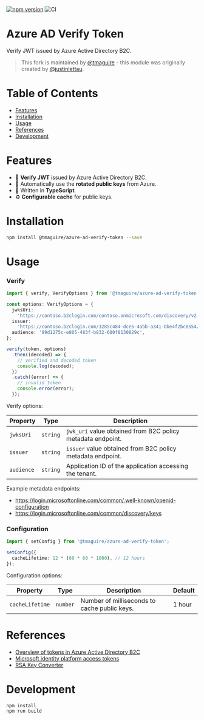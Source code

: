 [![npm version](https://badge.fury.io/js/@tmaguire%2Fazure-ad-verify-token.svg)](https://badge.fury.io/js/@tmaguire%2Fazure-ad-verify-token)
![CI](https://github.com/tmaguire/azure-ad-verify-token/workflows/CI/badge.svg)

# Azure AD Verify Token

Verify JWT issued by Azure Active Directory B2C.

> This fork is maintained by [@tmaguire](https://github.com/tmaguire) - this module was originally created by [@justinlettau](https://github.com/justinlettau).

# Table of Contents

- [Features](#features)
- [Installation](#installation)
- [Usage](#usage)
- [References](#references)
- [Development](#development)

# Features

- 🎉 **Verify JWT** issued by Azure Active Directory B2C.
- 🚀 Automatically use the **rotated public keys** from Azure.
- 💪 Written in **TypeScript**.
- ♻️ **Configurable cache** for public keys.

# Installation

```bash
npm install @tmaguire/azure-ad-verify-token --save
```

# Usage

### Verify

```ts
import { verify, VerifyOptions } from '@tmaguire/azure-ad-verify-token';

const options: VerifyOptions = {
  jwksUri:
    'https://contoso.b2clogin.com/contoso.onmicrosoft.com/discovery/v2.0/keys?p=b2c_1_signupsignin1',
  issuer:
    'https://contoso.b2clogin.com/3285c484-dce5-4abb-a341-bbe4f2bc8554/v2.0/',
  audience: '99d1275c-e805-483f-b832-600f8130829c',
};

verify(token, options)
  .then((decoded) => {
    // verified and decoded token
    console.log(decoded);
  })
  .catch((error) => {
    // invalid token
    console.error(error);
  });
```

Verify options:

| Property   | Type     | Description                                                 |
| ---------- | -------- | ----------------------------------------------------------- |
| `jwksUri`  | `string` | `jwk_uri` value obtained from B2C policy metadata endpoint. |
| `issuer`   | `string` | `issuer` value obtained from B2C policy metadata endpoint.  |
| `audience` | `string` | Application ID of the application accessing the tenant.     |

Example metadata endpoints:

- https://login.microsoftonline.com/common/.well-known/openid-configuration
- https://login.microsoftonline.com/common/discovery/keys

### Configuration

```ts
import { setConfig } from '@tmaguire/azure-ad-verify-token';

setConfig({
  cacheLifetime: 12 * (60 * 60 * 1000), // 12 hours
});
```

Configuration options:

| Property        | Type     | Description                                  | Default |
| --------------- | -------- | -------------------------------------------- | ------- |
| `cacheLifetime` | `number` | Number of milliseconds to cache public keys. | 1 hour  |

# References

- [Overview of tokens in Azure Active Directory B2C](https://docs.microsoft.com/en-us/azure/active-directory-b2c/tokens-overview)
- [Microsoft identity platform access tokens](https://docs.microsoft.com/en-us/azure/active-directory/develop/access-tokens)
- [RSA Key Converter](https://superdry.apphb.com/tools/online-rsa-key-converter)

# Development

```
npm install
npm run build
```

